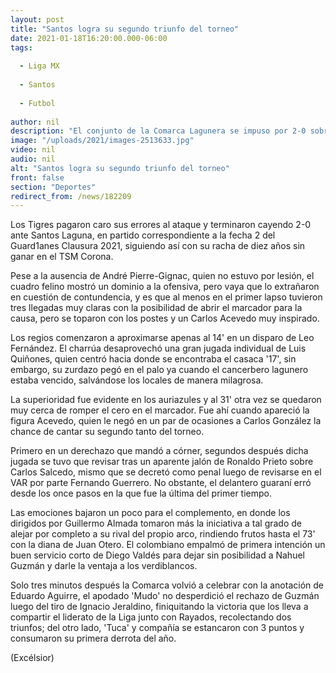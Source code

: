 ```yaml
---
layout: post
title: "Santos logra su segundo triunfo del torneo"
date: 2021-01-18T16:20:00.000-06:00
tags:
  
  - Liga MX
  
  - Santos
  
  - Futbol
  
author: nil
description: "El conjunto de la Comarca Lagunera se impuso por 2-0 sobre los Tigres de la UANL en la segunda jornada del Guard1anes Clausura 2021"
image: "/uploads/2021/images-2513633.jpg"
video: nil
audio: nil
alt: "Santos logra su segundo triunfo del torneo"
front: false
section: "Deportes"
redirect_from: /news/182209
---
```


Los Tigres pagaron caro sus errores al ataque y terminaron cayendo 2-0 ante Santos Laguna, en partido correspondiente a la fecha 2 del Guard1anes Clausura 2021, siguiendo así con su racha de diez años sin ganar en el TSM Corona.

Pese a la ausencia de André Pierre-Gignac, quien no estuvo por lesión, el cuadro felino mostró un dominio a la ofensiva, pero vaya que lo extrañaron en cuestión de contundencia, y es que al menos en el primer lapso tuvieron tres llegadas muy claras con la posibilidad de abrir el marcador para la causa, pero se toparon con los postes y un Carlos Acevedo muy inspirado.

Los regios comenzaron a aproximarse apenas al 14' en un disparo de Leo Fernández. El charrúa desaprovechó una gran jugada individual de Luis Quiñones, quien centró hacia donde se encontraba el casaca '17', sin embargo, su zurdazo pegó en el palo ya cuando el cancerbero lagunero estaba vencido, salvándose los locales de manera milagrosa.

La superioridad fue evidente en los auriazules y al 31' otra vez se quedaron muy cerca de romper el cero en el marcador. Fue ahí cuando apareció la figura Acevedo, quien le negó en un par de ocasiones a Carlos González la chance de cantar su segundo tanto del torneo.

Primero en un derechazo que mandó a córner, segundos después dicha jugada se tuvo que revisar tras un aparente jalón de Ronaldo Prieto sobre Carlos Salcedo, mismo que se decretó como penal luego de revisarse en el VAR por parte Fernando Guerrero. No obstante, el delantero guaraní erró desde los once pasos en la que fue la última del primer tiempo.

Las emociones bajaron un poco para el complemento, en donde los dirigidos por Guillermo Almada tomaron más la iniciativa a tal grado de alejar por completo a su rival del propio arco, rindiendo frutos hasta el 73' con la diana de Juan Otero. El colombiano empalmó de primera intención un buen servicio corto de Diego Valdés para dejar sin posibilidad a Nahuel Guzmán y darle la ventaja a los verdiblancos.

Solo tres minutos después la Comarca volvió a celebrar con la anotación de Eduardo Aguirre, el apodado 'Mudo' no desperdició el rechazo de Guzmán luego del tiro de Ignacio Jeraldino, finiquitando la victoria que los lleva a compartir el liderato de la Liga junto con Rayados, recolectando dos triunfos; del otro lado, 'Tuca' y compañía se estancaron con 3 puntos y consumaron su primera derrota del año.

(Excélsior)